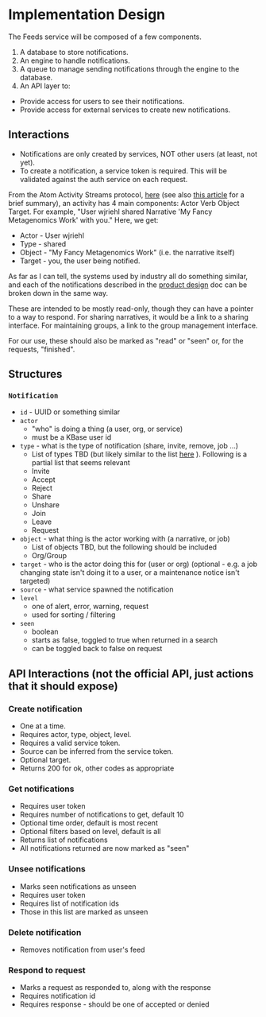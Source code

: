 # Implementation Design
The Feeds service will be composed of a few components.
1. A database to store notifications.
2. An engine to handle notifications.
3. A queue to manage sending notifications through the engine to the database.
4. An API layer to:
  * Provide access for users to see their notifications.
  * Provide access for external services to create new notifications.

## Interactions
* Notifications are only created by services, NOT other users (at least, not yet).
* To create a notification, a service token is required. This will be validated against the auth service on each request.

From the Atom Activity Streams protocol, [here](https://www.w3.org/TR/activitystreams-core/) (see also [this article](https://hackernoon.com/getting-started-with-activity-stream-d7d5a528394c) for a brief summary), an activity has 4 main components: Actor Verb Object Target. For example, "User wjriehl shared Narrative 'My Fancy Metagenomics Work' with you." Here, we get:
* Actor - User wjriehl
* Type - shared
* Object - "My Fancy Metagenomics Work" (i.e. the narrative itself)
* Target - you, the user being notified.

As far as I can tell, the systems used by industry all do something similar, and each of the notifications described in the [product design](product_design.md) doc can be broken down in the same way.

These are intended to be mostly read-only, though they can have a pointer to a way to respond. For sharing narratives, it would be a link to a sharing interface. For maintaining groups, a link to the group management interface.

For our use, these should also be marked as "read" or "seen" or, for the requests, "finished".

## Structures
### `Notification`
* `id` - UUID or something similar
* `actor`
    * "who" is doing a thing (a user, org, or service)
    * must be a KBase user id
* `type` - what is the type of notification (share, invite, remove, job ...)
    * List of types TBD (but likely similar to the list [here](https://www.w3.org/TR/activitystreams-vocabulary/#activity-types) ). Following is a partial list that seems relevant
    * Invite
    * Accept
    * Reject
    * Share
    * Unshare
    * Join
    * Leave
    * Request
* `object` - what thing is the actor working with (a narrative, or job)
    * List of objects TBD, but the following should be included
    * Org/Group
* `target` - who is the actor doing this for (user or org) (optional - e.g. a job changing state isn't doing it to a user, or a maintenance notice isn't targeted)
* `source` - what service spawned the notification
* `level`
    * one of alert, error, warning, request
    * used for sorting / filtering
* `seen`
    * boolean
    * starts as false, toggled to true when returned in a search
    * can be toggled back to false on request

## API Interactions (not the official API, just actions that it should expose)


### Create notification
* One at a time.
* Requires actor, type, object, level.
* Requires a valid service token.
* Source can be inferred from the service token.
* Optional target.
* Returns 200 for ok, other codes as appropriate

### Get notifications
* Requires user token
* Requires number of notifications to get, default 10
* Optional time order, default is most recent
* Optional filters based on level, default is all
* Returns list of notifications
* All notifications returned are now marked as "seen"

### Unsee notifications
* Marks seen notifications as unseen
* Requires user token
* Requires list of notification ids
* Those in this list are marked as unseen

### Delete notification
* Removes notification from user's feed

### Respond to request
* Marks a request as responded to, along with the response
* Requires notification id
* Requires response - should be one of accepted or denied
